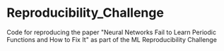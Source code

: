 # Reproducibility_Challenge
Code for reproducing the paper "Neural Networks Fail to Learn Periodic Functions and How to Fix It" as part of the ML Reproducibility Challenge
